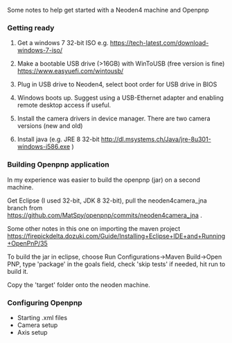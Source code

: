 Some notes to help get started with a Neoden4 machine and Openpnp

### Getting ready
1) Get a windows 7 32-bit ISO 
e.g. https://tech-latest.com/download-windows-7-iso/

2) Make a bootable USB drive (>16GB) with WinToUSB (free version is fine)
https://www.easyuefi.com/wintousb/

3) Plug in USB drive to Neoden4, select boot order for USB drive in BIOS

4) Windows boots up. Suggest using a USB-Ethernet adapter and enabling remote desktop access if useful.

5) Install the camera drivers in device manager. There are two camera versions (new and old)

6) Install java (e.g. JRE 8 32-bit http://dl.msystems.ch/Java/jre-8u301-windows-i586.exe )

### Building Openpnp application

In my experience was easier to build the openpnp (jar) on a second machine. 

Get Eclipse (I used 32-bit, JDK 8 32-bit), pull the neoden4camera_jna branch from
https://github.com/MatSpy/openpnp/commits/neoden4camera_jna . 

Some other notes in this one on importing the maven project
https://firepickdelta.dozuki.com/Guide/Installing+Eclipse+IDE+and+Running+OpenPnP/35

To build the jar in eclipse, choose Run Configurations->Maven Build->Open PNP, type 'package' in the goals field, check 'skip tests' if needed, hit run to build it.

Copy the 'target' folder onto the neoden machine.

### Configuring Openpnp
- Starting .xml files
- Camera setup
- Axis setup